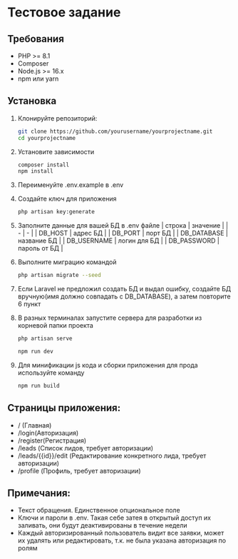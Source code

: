 # Тестовое задание

## Требования

- PHP >= 8.1
- Composer
- Node.js >= 16.x
- npm или yarn

## Установка

1. Клонируйте репозиторий:

   ```bash
   git clone https://github.com/yourusername/yourprojectname.git
   cd yourprojectname
   ```

2. Установите зависимости
   ```bash
   composer install
   npm install
   ```
3. Переименуйте .env.example в .env
4. Создайте ключ для приложения
   ```bash
   php artisan key:generate
   ```
5. Заполните данные для вашей БД в .env файле
   | строка | значение |
   | - | - |
   | DB_HOST | адрес БД |
   | DB_PORT | порт БД |
   | DB_DATABASE | название БД |
   | DB_USERNAME | логин для БД |
   | DB_PASSWORD | пароль от БД |

6. Выполните миграцию командой
   ```bash
   php artisan migrate --seed
   ```
7. Если Laravel не предложил создать БД и выдал ошибку, создайте БД вручную(имя должно совпадать с DB_DATABASE), а затем
   повторите 6 пункт

8. В разных терминалах запустите сервера для разработки из корневой папки проекта
   ```bash
   php artisan serve
   ```
   ```bash
   npm run dev
   ```
9. Для минификации js кода и сборки приложения для прода используйте команду
   ```bash
   npm run build
   ```

## Страницы приложения:

- / (Главная)
- /login(Авторизация)
- /register(Регистрация)
- /leads (Список лидов, требует авторизации)
- /leads/{{id}}/edit (Редактирование конкретного лида, требует авторизации)
- /profile (Профиль, требует авторизации)

## Примечания:

- Текст обращения. Единственное опциональное поле
- Ключи и пароли в .env. Такая себе затея в открытый доступ их заливать, они будут деактивированы в течение недели
- Каждый авторизированный пользователь видит все заявки, может их удалять или редактировать, т.к. не была указана
  авторизация по ролям
